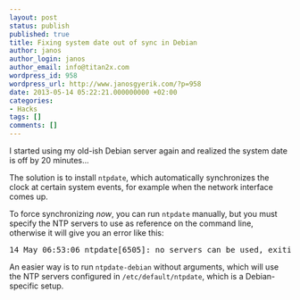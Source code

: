 ```yaml
---
layout: post
status: publish
published: true
title: Fixing system date out of sync in Debian
author: janos
author_login: janos
author_email: info@titan2x.com
wordpress_id: 958
wordpress_url: http://www.janosgyerik.com/?p=958
date: 2013-05-14 05:22:21.000000000 +02:00
categories:
- Hacks
tags: []
comments: []
---
```

I started using my old-ish Debian server again and realized the system date is off by 20 minutes...

The solution is to install `ntpdate`, which automatically synchronizes the clock at certain system events, for example when the network interface comes up.

To force synchronizing <em>now</em>, you can run `ntpdate` manually, but you must specify the NTP servers to use as reference on the command line, otherwise it will give you an error like this:
<pre>14 May 06:53:06 ntpdate[6505]: no servers can be used, exiting</pre>
An easier way is to run `ntpdate-debian` without arguments, which will use the NTP servers configured in `/etc/default/ntpdate`, which is a Debian-specific setup.
